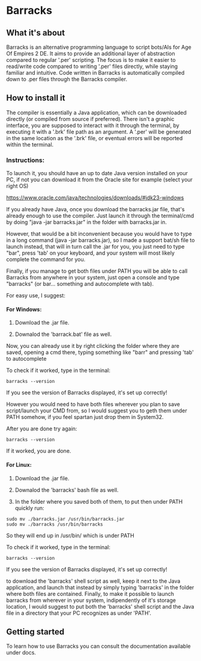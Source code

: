# Barracks

## What it's about

Barracks is an alternative programming language to script bots/AIs for Age Of Empires 2 DE.
It aims to provide an additional layer of abstraction compared to regular '.per' scripting.
The focus is to make it easier to read/write code compared to writing '.per' files directly, while staying familiar and intuitive.
Code written in Barracks is automatically compiled down to .per files through the Barracks compiler.

## How to install it

The compiler is essentially a Java application, which can be downloaded directly (or compiled from source if preferred).
There isn't a graphic interface, you are supposed to interact with it through the terminal, by executing it with a '.brk' file path as an argument.
A '.per' will be generated in the same location as the '.brk' file, or eventual errors will be reported within the terminal.

### Instructions:

To launch it, you should have an up to date Java version installed on your PC, if not you can download it from the Oracle site for example (select your right OS)

https://www.oracle.com/java/technologies/downloads/#jdk23-windows

If you already have Java, once you download the barracks.jar file, that's already enough to use the compiler. Just launch it through the terminal/cmd by doing "java -jar barracks.jar" in the folder with barracks.jar in.

However, that would be a bit inconvenient because you would have to type in a long command (java -jar barracks.jar), so I made a support bat/sh file to launch instead, that will in turn call the .jar for you, you just need to type "bar", press 'tab' on your keyboard, and your system will most likely complete the command for you.

Finally, if you manage to get both files under PATH you will be able to call Barracks from anywhere in your system, just open a console and type "barracks" (or bar... something and autocomplete with tab).


For easy use, I suggest:

#### For **Windows**:
1. Download the .jar file.

2. Downalod the 'barrack.bat' file as well.

Now, you can already use it by right clicking the folder where they are saved, opening a cmd there, typing something like "barr" and pressing 'tab' to autocomplete

To check if it worked, type in the terminal:

```text
barracks --version
```

If you see the version of Barracks displayed, it's set up correctly!

However you would need to have both files wherever you plan to save script/launch your CMD from, so I would suggest you to geth them under PATH somehow, if you feel spartan just drop them in System32.

After you are done try again:

```text
barracks --version
```

If it worked, you are done.

#### For **Linux**:
1. Download the .jar file.

2. Downalod the 'barracks' bash file as well.

3. In the folder where you saved both of them, to put then under PATH quickly run:
```text
sudo mv ./barracks.jar /usr/bin/barracks.jar
sudo mv ./barracks /usr/bin/barracks
```

So they will end up in /usr/bin/ which is under PATH

To check if it worked, type in the terminal:

```text
barracks --version
```

If you see the version of Barracks displayed, it's set up correctly!

to download the 'barracks' shell script as well, keep it next to the Java application, and launch that instead by simply typing 'barracks' in the folder where both files are contained.
Finally, to make it possible to launch barracks from wherever in your system, indipendently of it's storage location, I would suggest to put both the 'barracks' shell script and the Java file in a directory that your PC recognizes as under 'PATH'.

## Getting started

To learn how to use Barracks you can consult the documentation available under docs.
